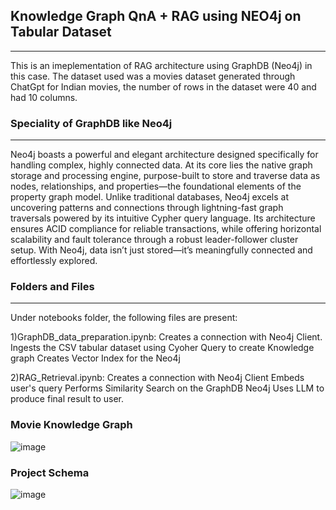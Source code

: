 ## Knowledge Graph QnA + RAG using NEO4j on Tabular Dataset
--------------------------------------------------------------------------------------------------------------------------
This is an imeplementation of RAG architecture using GraphDB (Neo4j) in this case.
The dataset used was a movies dataset generated through ChatGpt for Indian movies, the number of rows in the dataset were 40 and had 10 columns.

### Speciality of GraphDB like Neo4j
--------------------------------------------------------------------------------------------------------------------------
Neo4j boasts a powerful and elegant architecture designed specifically for handling complex, highly connected data. At its core lies the native graph storage and processing engine, purpose-built to store and traverse data as nodes, relationships, and properties—the foundational elements of the property graph model. Unlike traditional databases, Neo4j excels at uncovering patterns and connections through lightning-fast graph traversals powered by its intuitive Cypher query language. Its architecture ensures ACID compliance for reliable transactions, while offering horizontal scalability and fault tolerance through a robust leader-follower cluster setup. With Neo4j, data isn’t just stored—it’s meaningfully connected and effortlessly explored.

### Folders and Files
---------------------------------------------------------------------------------------------------------------------------
Under notebooks folder, the following files are present:

1)GraphDB_data_preparation.ipynb:  Creates a connection with Neo4j Client.
                                   Ingests the CSV tabular dataset using Cyoher Query to create Knowledge graph
                                   Creates Vector Index for the Neo4j

2)RAG_Retrieval.ipynb:    Creates a connection with Neo4j Client
                          Embeds user's query
                          Performs Similarity Search on the GraphDB Neo4j
                          Uses LLM to produce final result to user.
                          

### Movie Knowledge Graph

![image](https://github.com/user-attachments/assets/b26334f8-78b9-4891-8951-e2d5078c0086)

### Project Schema 

![image](https://github.com/user-attachments/assets/71184a8e-4e4c-445e-8273-0228094e34fc)



